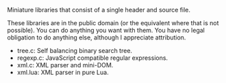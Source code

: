 Miniature libraries that consist of a single header and source file.

These libraries are in the public domain (or the equivalent where that is not possible).
You can do anything you want with them.
You have no legal obligation to do anything else, although I appreciate attribution.

- tree.c: Self balancing binary search tree.
- regexp.c: JavaScript compatible regular expressions.
- xml.c: XML parser and mini-DOM.
- xml.lua: XML parser in pure Lua.
